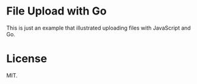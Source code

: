 # File Upload with Go

This is just an example that illustrated uploading files with JavaScript and Go.

# License

MIT.
